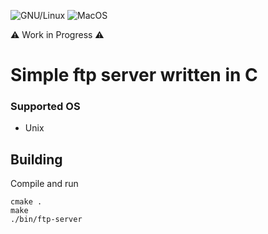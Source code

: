 ![GNU/Linux](https://github.com/michaelskyf/ftp/actions/workflows/linux.yml/badge.svg)
![MacOS](https://github.com/michaelskyf/ftp/actions/workflows/macos.yml/badge.svg)
<!-- ![Windows](https://github.com/michaelskyf/ftp/actions/workflows/windows.yml/badge.svg) -->

⚠️ Work in Progress ⚠️<br>

# Simple ftp server written in C

### Supported OS
- Unix

## Building
Compile and run
```
cmake .
make
./bin/ftp-server
```
